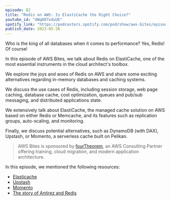 ```yaml
---
episode: 82
title: "Redis on AWS: Is ElastiCache the Right Choice?"
youtube_id: "dWq007xduUE"
spotify_link: "https://podcasters.spotify.com/pod/show/aws-bites/episodes/82--Redis-on-AWS-Is-ElastiCache-the-Right-Choice-e23grd7"
publish_date: 2023-05-26
---
```


Who is the king of all databases when it comes to performance? Yes, Redis! Of course!

In this episode of AWS Bites, we talk about Redis on ElastiCache, one of the most essential instruments in the cloud architect's toolbox.

We explore the joys and woes of Redis on AWS and share some exciting alternatives regarding in-memory databases and caching systems.

We discuss the use cases of Redis, including session storage, web page caching, database cache, cost optimization, queues and pub/sub messaging, and distributed applications state.

We extensively talk about ElastiCache, the managed cache solution on AWS based on either Redis or Memcache, and its features such as replication groups, auto-scaling, and monitoring. 

Finally, we discuss potential alternatives, such as DynamoDB (with DAX), Upstash, or Momento, a serverless cache built on Pelikan.


> AWS Bites is sponsored by [fourTheorem](https://fourtheorem.com/), an AWS Consulting Partner offering training, cloud migration, and modern application architecture.


In this episode, we mentioned the following resources:

- [Elasticache](https://aws.amazon.com/elasticache/)
- [Upstash](https://upstash.com/)
- [Momento](https://www.gomomento.com/)
- [The story of Antirez and Redis](https://blog.brachiosoft.com/redis-en)
